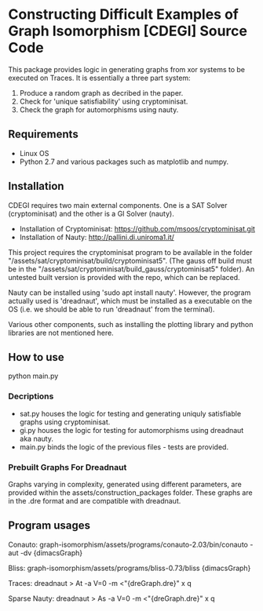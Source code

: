 # Constructing Difficult Examples of Graph Isomorphism [CDEGI] Source Code
This package provides logic in generating graphs from xor systems to be executed on Traces. It is essentially a three part system:
1. Produce a random graph as decribed in the paper.
2. Check for 'unique satisfiability' using cryptominisat.
3. Check the graph for automorphisms using nauty.
 
## Requirements
* Linux OS
* Python 2.7 and various packages such as matplotlib and numpy. 

## Installation 
CDEGI requires two main external components. One is a SAT Solver (cryptominisat) and the other is a GI Solver (nauty).
* Installation of Cryptominisat: https://github.com/msoos/cryptominisat.git
* Installation of Nauty: http://pallini.di.uniroma1.it/

This project requires the cryptominisat program to be available in the folder "/assets/sat/cryptominisat/build/cryptominisat5". (The gauss off build must be in the "/assets/sat/cryptominisat/build_gauss/cryptominisat5" folder). An untested built version is provided with the repo, which can be replaced.

Nauty can be installed using 'sudo apt install nauty'. However, the program actually used is 'dreadnaut', which must be installed as a executable on the OS (i.e. we should be able to run 'dreadnaut' from the terminal).

Various other components, such as installing the plotting library and python libraries are not mentioned here.

 
 ## How to use
 python main.py
 
 ### Decriptions
 * sat.py houses the logic for testing and generating uniquly satisfiable graphs using cryptominisat.
 * gi.py houses the logic for testing for automorphisms using dreadnaut aka nauty.
 * main.py binds the logic of the previous files - tests are provided.

### Prebuilt Graphs For Dreadnaut
Graphs varying in complexity, generated using different parameters, are provided within the assets/construction_packages folder. These graphs are in the .dre format and are compatible with dreadnaut.

## Program usages
Conauto: graph-isomorphism/assets/programs/conauto-2.03/bin/conauto -aut -dv {dimacsGraph}

Bliss: graph-isomorphism/assets/programs/bliss-0.73/bliss {dimacsGraph}

Traces: dreadnaut
\> At -a V=0 -m <"{dreGraph.dre}" x q

Sparse Nauty: dreadnaut
\> As -a V=0 -m <"{dreGraph.dre}" x q
    
